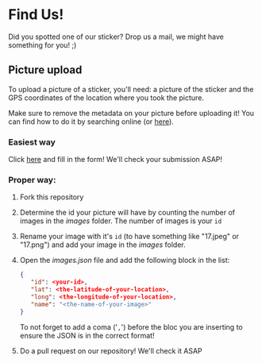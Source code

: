 # Find Us!

Did you spotted one of our sticker? Drop us a mail, we might have something for you! ;)

## Picture upload
To upload a picture of a sticker, you'll need: a picture of the sticker and the GPS coordinates of the location where you took the picture.

Make sure to remove the metadata on your picture before uploading it! You can find how to do it by searching online (or [here](https://www.comparitech.com/blog/information-security/remove-metadata-from-photos/)).


### Easiest way
Click [here](https://github.com/notrustverify/find-us/issues/new?template=new_image.yml&title=[New+Image]%3A+) and fill in the form! We'll check your submission ASAP!


### Proper way:

1. Fork this repository

2. Determine the id your picture will have by counting the number of images in the _images_ folder. The number of images is your `id` 

3. Rename your image with it's `id` (to have something like "17.jpeg" or "17.png") and add your image in the _images_ folder.

4. Open the _images.json_ file and add the following block in the list:

   ```json
   {
      "id": <your-id>,
      "lat": <the-latitude-of-your-location>,
      "long": <the-longitude-of-your-location>,
      "name": "<the-name-of-your-image>"
   }
   ```

   To not forget to add a coma ('`,`') before the bloc you are inserting to ensure the JSON is in the correct format!

5. Do a pull request on our repository! We'll check it ASAP
